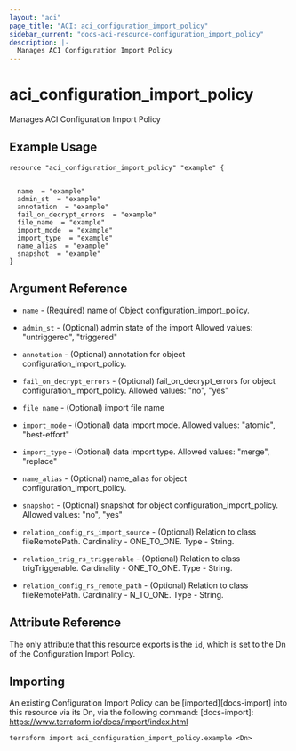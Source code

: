 ```yaml
---
layout: "aci"
page_title: "ACI: aci_configuration_import_policy"
sidebar_current: "docs-aci-resource-configuration_import_policy"
description: |-
  Manages ACI Configuration Import Policy
---
```


# aci_configuration_import_policy #
Manages ACI Configuration Import Policy

## Example Usage ##

```hcl
resource "aci_configuration_import_policy" "example" {


  name  = "example"
  admin_st  = "example"
  annotation  = "example"
  fail_on_decrypt_errors  = "example"
  file_name  = "example"
  import_mode  = "example"
  import_type  = "example"
  name_alias  = "example"
  snapshot  = "example"
}
```
## Argument Reference ##
* `name` - (Required) name of Object configuration_import_policy.
* `admin_st` - (Optional) admin state of the import
Allowed values: "untriggered", "triggered"
* `annotation` - (Optional) annotation for object configuration_import_policy.
* `fail_on_decrypt_errors` - (Optional) fail_on_decrypt_errors for object configuration_import_policy.
Allowed values: "no", "yes"
* `file_name` - (Optional) import file name
* `import_mode` - (Optional) data import mode.
Allowed values: "atomic", "best-effort"
* `import_type` - (Optional) data import type.
Allowed values: "merge", "replace"
* `name_alias` - (Optional) name_alias for object configuration_import_policy.
* `snapshot` - (Optional) snapshot for object configuration_import_policy.
Allowed values: "no", "yes"

* `relation_config_rs_import_source` - (Optional) Relation to class fileRemotePath. Cardinality - ONE_TO_ONE. Type - String.
                
* `relation_trig_rs_triggerable` - (Optional) Relation to class trigTriggerable. Cardinality - ONE_TO_ONE. Type - String.
                
* `relation_config_rs_remote_path` - (Optional) Relation to class fileRemotePath. Cardinality - N_TO_ONE. Type - String.
                


## Attribute Reference

The only attribute that this resource exports is the `id`, which is set to the
Dn of the Configuration Import Policy.

## Importing ##

An existing Configuration Import Policy can be [imported][docs-import] into this resource via its Dn, via the following command:
[docs-import]: https://www.terraform.io/docs/import/index.html


```
terraform import aci_configuration_import_policy.example <Dn>
```